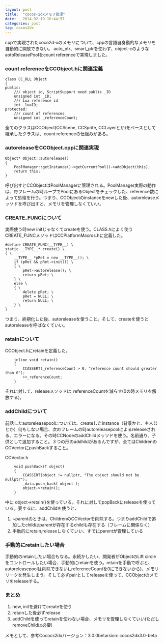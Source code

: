 ```yaml
---
layout: post
title:  "cocos-2dxメモリ管理"
date:   2014-02-19 10:44:57
categories: post
tag: cocos2dx
---
```

cppで実現されたcoco2d-xのメモリについて、cppの言語自身動的なメモリを自動的に開放できない。
auto\_ptr、smart\_ptrを使わず、object-cのようなaotoReleasePoolをcount referenceで実現しました。

### count referenceをCCObject.hに関連定義

````
class CC_DLL Object
{
public:
    /// object id, ScriptSupport need public _ID
    unsigned int _ID;
    /// Lua reference id
    int _luaID;
protected:
    /// count of references
    unsigned int _referenceCount;
````
全てのクラスはCCObject(CCScene, CCSprite, CCLayerとか)をベースとして継承したクラスは、count referenceの仕組みがある。

### autoreleaseをCCObject.cppに関連実現

````
Object* Object::autorelease()
{
    PoolManager::getInstance()->getCurrentPool()->addObject(this);
    return this;
}
````
呼び出すとCCObjectはPoolManagerに管理される。PoolManager実際の動作は、毎フレームの時ループでPoolにあるObjectをチェックした、reference数によって処理を行う。つまり、CCObjectのinstanceをnewした後、autoreleaseメッソドを呼び出すと、メモリを管理しなくていい。

### CREATE\_FUNCについて

実際使う時new initじゃなくてcreateを使う。CLASS.hによく使うCREATE_FUNCメソッドはCCPlatformMacros.hに定義した。

````
#define CREATE_FUNC(__TYPE__) \
static __TYPE__* create() \
{ \
    __TYPE__ *pRet = new __TYPE__(); \
    if (pRet && pRet->init()) \
    { \
        pRet->autorelease(); \
        return pRet; \
    } \
    else \
    { \
        delete pRet; \
        pRet = NULL; \
        return NULL; \
    } \
}
````

つまり、終期化した後、autoreleaseを使うこと。そして、createを使うとautoreleaseを呼ばなくていい。

### retainについて

CCObject.hにretainを定義した。

````
    inline void retain()
    {
        CCASSERT(_referenceCount > 0, "reference count should greater than 0");
        ++_referenceCount;
    }
````

それに対して、releaseメソッドは\_referenceCountを減らす(0の時メモリを解放する)。

### addChildについて

前話したautoreleasepoolについては、createしたinstance（背景かと、主人公とか）何もしない場合、次のフレームの時autoreleasepoolによるreleaseされる、エラーになる。その時CCNodeのaddChildメッソドを使う。名前通り、子供として追加すること。３つの形のaddhildがあるんですが、全てはChildrenのCCVectorにpushBackすること。

CCVector.h

````
    void pushBack(T object)
    {
        CCASSERT(object != nullptr, "The object should not be nullptr");
        _data.push_back( object );
        object->retain();
    }
````

中に object->retain()を使っている。それに対してpopBackにreleaseを使っている。要するに、addChildを使うと、

1. ~parentのときは、ChildrenのCCVectorを削除する。つまりaddChildで追加したchildはparentが存在するchildも存在する（フレームに関係なく）
2. 手動的にretain,releaseしなくていい、すでにparentが管理している

### 手動的にretainしたい場合

手動的のretainしたい場合もなる。永続かしたい、開発者がObjectのLift circleをコントロールしたい場合、手動的にretainを使う。retainを手動で呼ぶと、autoreleasepoolは削除できない(\_referenceCountを0にできないから)、メモリリークを発生しまう。そして必ずpairとしてreleaseを使って、CCObjectのメモリをreleaseする。

### まとめ

1. new, initを避けてcreateを使う
2. retainした後必ずrelease
3. addChildを使ってretainを使わない場合、メモリを管理しなくていい(ただしremoveChildは必要)

メモとして、参考Cococs2dxバージョン：3.0.0betarsion: cocos2dx3.0-beta

